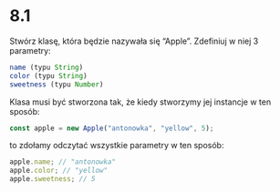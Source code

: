 # 8.1

Stwórz klasę, która będzie nazywała się “Apple”. Zdefiniuj w niej 3 parametry:

```javascript
name (typu String)
color (typu String)
sweetness (typu Number)
```

Klasa musi być stworzona tak, że kiedy stworzymy jej instancje w ten sposób:

```javascript
const apple = new Apple("antonowka", "yellow", 5);
```

to zdołamy odczytać wszystkie parametry w ten sposób:

```javascript
apple.name; // "antonowka"
apple.color; // "yellow"
apple.sweetness; // 5
```
